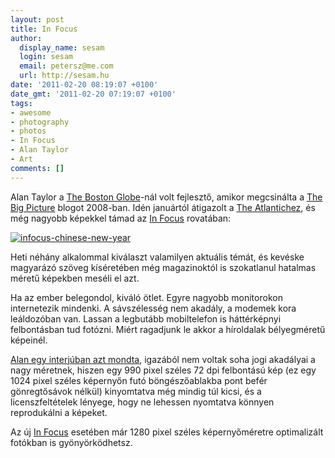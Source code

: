 ```yaml
---
layout: post
title: In Focus
author:
  display_name: sesam
  login: sesam
  email: petersz@me.com
  url: http://sesam.hu
date: '2011-02-20 08:19:07 +0100'
date_gmt: '2011-02-20 07:19:07 +0100'
tags:
- awesome
- photography
- photos
- In Focus
- Alan Taylor
- Art
comments: []
---
```


Alan Taylor a [The Boston Globe](http://www.boston.com/bostonglobe)-nál volt fejlesztő, amikor megcsinálta a [The Big Picture](http://www.boston.com/bigpicture) blogot 2008-ban. Idén januártól átigazolt a [The Atlantichez](http://www.theatlantic.com), és még nagyobb képekkel támad az [In Focus](http://www.theatlantic.com/infocus) rovatában:

[![infocus-chinese-new-year](https://img.skitch.com/20110218-cu6aewrkpcnbkm5uftqawqkn2q.jpg)](http://www.theatlantic.com/infocus/2011/02/chinese-lunar-new-year/100010)

Heti néhány alkalommal kiválaszt valamilyen aktuális témát, és kevéske magyarázó szöveg kíséretében még magazinoktól is szokatlanul hatalmas méretű képekben meséli el azt.

Ha az ember belegondol, kiváló ötlet. Egyre nagyobb monitorokon internetezik mindenki. A sávszélesség nem akadály, a modemek kora leáldozóban van. Lassan a legbutább mobiltelefon is háttérképnyi felbontásban tud fotózni. Miért ragadjunk le akkor a híroldalak bélyegméretű képeinél.

[Alan egy interjúban azt mondta](http://waxy.org/2008/06/interview_with_alan_taylor_creator_of_boston_globes_the_big_picture), igazából nem voltak soha jogi akadályai a nagy méretnek, hiszen egy 990 pixel széles 72 dpi felbontású kép (ez egy 1024 pixel széles képernyőn futó böngészőablakba pont befér gönregtősávok nélkül) kinyomtatva még mindig túl kicsi, és a licenszfeltételek lényege, hogy ne lehessen nyomtatva könnyen reprodukálni a képeket.

Az új [In Focus](http://www.theatlantic.com/infocus) esetében már 1280 pixel széles képernyőméretre optimalizált fotókban is gyönyörködhetsz.
